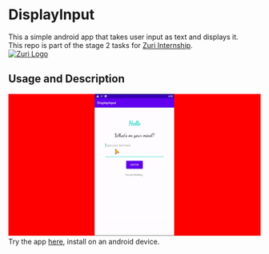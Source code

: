 # DisplayInput

This a simple android app that takes user input as text and displays it.  
This repo is part of the stage 2 tasks for [Zuri Internship](https://internship.zuri.team).  
[![Zuri Logo](https://media-exp1.licdn.com/dms/image/C4D0BAQEdFHkGF4d16w/company-logo_200_200/0/1614476081317?e=1637193600&v=beta&t=JGbJX3-ev2sMDQatbZFPwL_YBPRdmjf2oXtvOcr8cCQ)](https://internship.zuri.team "Zuri")

## Usage and Description

![App Demo](displayInput.gif)
Try the app [here](https://appetize.io/app/fyye8jtvzcnx1qmg8hexpzv1nw?device=nexus5&scale=75&orientation=portrait&osVersion=8.1), install on an android device.
